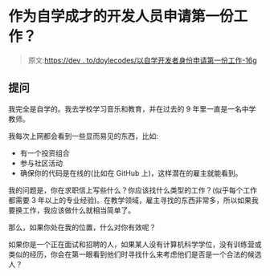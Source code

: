 # 作为自学成才的开发人员申请第一份工作？

> 原文:[https://dev . to/doylecodes/以自学开发者身份申请第一份工作-16g](https://dev.to/doylecodes/applying-for-first-job-as-a-self-taught-developer-16g)

## [](#the-question)提问

我完全是自学的。我去学校学习音乐和教育，并在过去的 9 年里一直是一名中学教师。

我每次上网都会看到一些显而易见的东西，比如:

*   有一个投资组合
*   参与社区活动
*   确保你的代码是在线的(比如在 GitHub 上)，这样潜在的雇主就能看到。

我的问题是，你在求职信上写些什么？你应该找什么类型的工作？(似乎每个工作都需要 3 年以上的专业经验)。在教学领域，雇主寻找的东西非常多，所以如果我要换工作，我应该做什么就相当简单了。

那么，如果你处在我的位置，什么对你有效呢？

如果你是一个正在面试和招聘的人，如果某人没有计算机科学学位，没有训练营或类似的经历，你会在第一眼看到他们时寻找什么来考虑他们是否是一个合法的候选人？